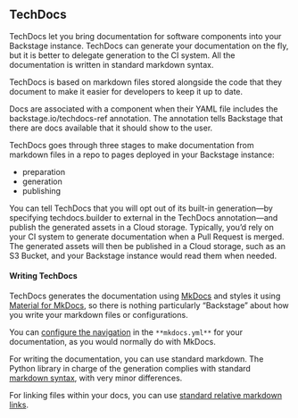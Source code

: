 ## TechDocs

TechDocs let you bring documentation for software components into your Backstage instance. TechDocs can generate your documentation on the fly, but it is better to delegate generation to the CI system. All the documentation is written in standard markdown syntax.

TechDocs is based on markdown files stored alongside the code that they document to make it easier for developers to keep it up to date.

Docs are associated with a component when their YAML file includes the backstage.io/techdocs-ref annotation. The annotation tells Backstage that there are docs available that it should show to the user.

TechDocs goes through three stages to make documentation from markdown files in a repo to pages deployed in your Backstage instance: 
- preparation 
- generation
- publishing

You can tell TechDocs that you will opt out of its built-in generation—by specifying techdocs.builder to external in the TechDocs annotation—and publish the generated assets in a Cloud storage. Typically, you’d rely on your CI system to generate documentation when a Pull Request is merged. The generated assets will then be published in a Cloud storage, such as an S3 Bucket, and your Backstage instance would read them when needed. 

#### Writing TechDocs

TechDocs generates the documentation using  [MkDocs](https://www.mkdocs.org/)  and styles it using  [Material for MkDocs](https://squidfunk.github.io/mkdocs-material/), so there is nothing particularly “Backstage” about how you write your markdown files or configurations.

You can  [configure the navigation](https://www.mkdocs.org/user-guide/writing-your-docs/#configure-pages-and-navigation)  in the  `**mkdocs.yml**`  for your documentation, as you would normally do with MkDocs.

For writing the documentation, you can use standard markdown. The Python library in charge of the generation complies with standard  [markdown syntax](https://www.mkdocs.org/user-guide/writing-your-docs/#writing-with-markdown), with very minor differences.

For linking files within your docs, you can use  [standard relative markdown links](https://www.mkdocs.org/user-guide/writing-your-docs/#linking-to-pages).


